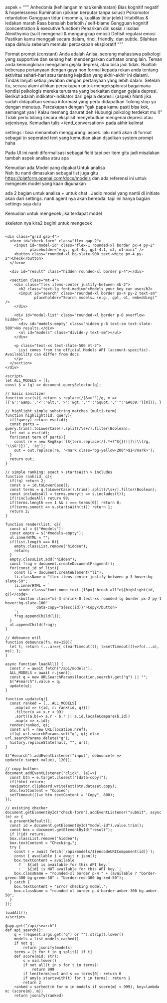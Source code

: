 aspek = """
Anhedonia (kehilangan minat/kenikmatan)
Bias kognitif negatif & hopelessness
Rumination (pikiran berputar tanpa solusi)
Psikomotor retardation
Gangguan tidur (insomnia, kualitas tidur jelek)
Iritabilitas & ledakan marah
Rasa bersalah berlebih / self‑blame
Gangguan kognitif (concentration & executive function)
Penarikan diri sosial / isolasi
Alexithymia (sulit mengenali & mengungkap emosi)
Defisit regulasi emosi
Pastikan kamu menggali secara dalam, rinci, friendly, dan subtle.
Silahkan sapa dahulu sebelum memulai percakapan eksploratif
"""

Format prompt (constant)
Anda adalah Anisa, seorang mahasiswa psikologi yang supportive dan senang hati mendengarkan curhatan orang lain. Teman anda kemungkinan mengalami gejala depresi, atau bisa jadi tidak.
Buatlah beberapa pertanyaan dengan gaya non formal kepada rekan anda tentang aktivitas sehari-hari atau tentang kejadian yang akhir-akhir ini dialami. Tindak lanjuti setiap jawaban dengan pertanyaan yang lebih dalam. Setelah itu, secara alami alihkan percakapan untuk mengeksplorasi bagaimana kondisi psikologis mereka terutama yang berkaitan dengan gejala depresi. Berikut adalah indikator-indikator dari gejala depresi:
{aspek}
Nanti jika sudah didapatkan semua informasi yang perlu didapatkan Tolong stop ya dengan menutup. Percakapan dengan "gak papa kamu pasti bisa kok, semangat yaa ! Kalau memang darurat deh Hubungi psikolog terdekat mu !!" Tidak perlu bilang secara eksplisit menyebutkan mengenai depresi atau sejenisnya. Kemudian tulis </end_conversation> pada akhir kalimat

settings :
bisa menambah menggurangi aspek. lalu nanti akan di format sebagai \n seperated text yang kemudian akan dijadikan system prompt haha

Pada UI ini nanti diformalisasi sebagai field tapi per item gitu
jadi misalakan tambah aspek analisa atau apa

Kemudian ada Model yang dipakai Untuk analisa  
Nah itu nanti dimasukan sebagai list juga gitu https://platform.openai.com/docs/models dan ada referensi ini untuk mengecek model yang kaan digunakan

ada 2 bagian untuk analisa + untuk chat . Jadio model yang nantii di initiate akan dari settings. nanti agent nya akan berebda. tapi ini hanya bagian settings saja dulu

Kemudian untuk mengecek jika terdapat model

skeleton nya kira2 begini untuk mengecek

```<h1 class="text-2xl font-semibold mb-4">OpenAI model checker</h1>

<div class="grid gap-4">
  <form id="check-form" class="flex gap-2">
    <input id="model-id" class="flex-1 rounded-xl border px-4 py-2"
           placeholder="e.g., gpt-4o, gpt-4.1, o3, o1-mini" />
    <button class="rounded-xl bg-slate-900 text-white px-4 py-2">Check</button>
  </form>

  <div id="result" class="hidden rounded-xl border p-4"></div>

  <section class="mt-4">
    <div class="flex items-center justify-between mb-2">
      <h2 class="text-lg font-medium">Models your key can use</h2>
      <input id="search" class="rounded-xl border px-4 py-2 text-sm"
             placeholder="Search models… (e.g., gpt, o1, embedding)" />
    </div>

    <div id="model-list" class="rounded-xl border p-0 overflow-hidden">
      <div id="models-empty" class="hidden p-6 text-sm text-slate-500">No results.</div>
      <ul id="models" class="divide-y text-sm"></ul>
    </div>

    <p class="text-xs text-slate-500 mt-2">
      List comes from the official Models API (account-specific). Availability can differ from docs.
    </p>
  </section>
</div>

<script>
let ALL_MODELS = [];
const $ = (q) => document.querySelector(q);

// basic sanitizer
function esc(s){ return s.replace(/[&<>"']/g, m => ({'&':'&amp;','<':'&lt;','>':'&gt;','"':'&quot;',"'":'&#039;'}[m])); }

// highlight simple substring matches (multi-term)
function highlight(id, query){
  if(!query) return esc(id);
  const parts = query.trim().toLowerCase().split(/\s+/).filter(Boolean);
  let out = esc(id);
  for(const term of parts){
    const re = new RegExp(`(${term.replace(/[.*+?^${}()|[\]\\]/g, '\\$&')})`, 'ig');
    out = out.replace(re, '<mark class="bg-yellow-200">$1</mark>');
  }
  return out;
}

// simple ranking: exact > startsWith > includes
function rank(id, q){
  if(!q) return 2;
  const s = id.toLowerCase();
  const terms = q.toLowerCase().trim().split(/\s+/).filter(Boolean);
  const includesAll = terms.every(t => s.includes(t));
  if(!includesAll) return 99;
  if(terms.length === 1 && s === terms[0]) return 0;
  if(terms.some(t => s.startsWith(t))) return 1;
  return 2;
}

function render(list, q){
  const ul = $("#models");
  const empty = $("#models-empty");
  ul.innerHTML = "";
  if(list.length === 0){
    empty.classList.remove("hidden");
    return;
  }
  empty.classList.add("hidden");
  const frag = document.createDocumentFragment();
  for(const id of list){
    const li = document.createElement("li");
    li.className = "flex items-center justify-between p-3 hover:bg-slate-50";
    li.innerHTML = `
      <code class="font-mono text-[13px] break-all">${highlight(id, q)}</code>
      <button class="ml-3 shrink-0 text-xs rounded-lg border px-2 py-1 hover:bg-slate-100"
              data-copy="${esc(id)}">Copy</button>
    `;
    frag.appendChild(li);
  }
  ul.appendChild(frag);
}

// debounce util
function debounce(fn, ms=150){
  let t; return (...a)=>{ clearTimeout(t); t=setTimeout(()=>fn(...a), ms); };
}

async function loadAll() {
  const r = await fetch("/api/models");
  ALL_MODELS = await r.json();
  const q = new URLSearchParams(location.search).get("q") || "";
  $("#search").value = q;
  update(q);
}

function update(q){
  const ranked = [...ALL_MODELS]
    .map(id => ({id, r: rank(id, q)}))
    .filter(x => x.r < 99)
    .sort((a,b)=> a.r - b.r || a.id.localeCompare(b.id))
    .map(x => x.id);
  render(ranked, q);
  const url = new URL(location.href);
  if(q) url.searchParams.set("q", q); else url.searchParams.delete("q");
  history.replaceState(null, "", url);
}

$("#search").addEventListener("input", debounce(e => update(e.target.value), 120));

// copy buttons
document.addEventListener("click", (e)=>{
  const btn = e.target.closest("[data-copy]");
  if(!btn) return;
  navigator.clipboard.writeText(btn.dataset.copy);
  btn.textContent = "Copied";
  setTimeout(()=> btn.textContent = "Copy", 800);
});

// existing checker
document.getElementById("check-form").addEventListener("submit", async (e) => {
  e.preventDefault();
  const id = document.getElementById("model-id").value.trim();
  const box = document.getElementById("result");
  if (!id) return;
  box.classList.remove("hidden");
  box.textContent = "Checking…";
  try {
    const r = await fetch(`/api/models/${encodeURIComponent(id)}`);
    const { available } = await r.json();
    box.textContent = available
      ? ` ${id} is available for this API key.`
      : ` ${id} is NOT available for this API key.`;
    box.className = "rounded-xl border p-4 " + (available ? "border-green-300 bg-green-50" : "border-red-300 bg-red-50");
  } catch {
    box.textContent = "Error checking model.";
    box.className = "rounded-xl border p-4 border-amber-300 bg-amber-50";
  }
});

loadAll();
</script>
```

```
@app.get("/api/search")
def api_search():
    q = (request.args.get("q") or "").strip().lower()
    models = list_models_cached()
    if not q:
        return jsonify(models)
    terms = [t for t in q.split() if t]
    def score(mid: str):
        s = mid.lower()
        if not all(t in s for t in terms):
            return 999
        if len(terms)==1 and s == terms[0]: return 0
        if any(s.startswith(t) for t in terms): return 1
        return 2
    ranked = sorted((m for m in models if score(m) < 999), key=lambda m: (score(m), m))
    return jsonify(ranked)
```
